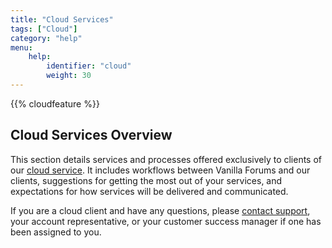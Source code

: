 ```yaml
---
title: "Cloud Services"
tags: ["Cloud"]
category: "help"
menu:
    help:
        identifier: "cloud"
        weight: 30
---
```


{{% cloudfeature %}}

## Cloud Services Overview

This section details services and processes offered exclusively to clients of our [cloud service](https://vanillaforums.com/plans). It includes workflows between Vanilla Forums and our clients, suggestions for getting the most out of your services, and expectations for how services will be delivered and communicated.

If you are a cloud client and have any questions, please [contact support](http://vanillaforums.com/help), your account representative, or your customer success manager if one has been assigned to you.

